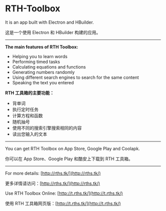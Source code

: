 # RTH-Toolbox

It is an app built with Electron and HBuilder.

这是一个使用 Electron 和 HBuilder 构建的应用。

---

**The main features of RTH Toolbox:**

- Helping you to learn words
- Performing timed tasks
- Calculating equations and functions
- Generating numbers randomly
- Using different search engines to search for the same content
- Speaking the text you entered

**RTH 工具箱的主要功能：**

- 背单词
- 执行定时任务
- 计算方程和函数
- 随机抽号
- 使用不同的搜索引擎搜索相同的内容
- 读出您输入的文本

---

You can get RTH Toolbox on App Store, Google Play and Coolapk.

你可以在 App Store、Google Play 和酷安上下载到 RTH 工具箱。

---

For more details: [http://rths.tk/](http://rths.tk/)

更多详情请访问：[http://rths.tk/](http://rths.tk/)

Use RTH Toolbox Online: [http://t.rths.tk/](http://t.rths.tk/)

使用 RTH 工具箱网页版：[http://t.rths.tk/](http://t.rths.tk/)
